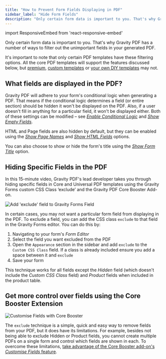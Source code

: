 ```yaml
---
title: "How to Prevent Form Fields Displaying in PDF"
sidebar_label: "Hide Form Fields"
description: "Only certain form data is important to you. That's why Gravity PDF has a number of ways to filter out the unimportant data in your generated PDF."
---
```


import ResponsiveEmbed from 'react-responsive-embed'

Only certain form data is important to you. That's why Gravity PDF has a number of ways to filter out the unimportant fields in your generated PDF. 

It's important to note that only certain PDF templates have these filtering options. All the core PDF templates will support the features discussed below, but [premium](https://gravitypdf.com/store/#templates), [custom templates](https://gravitypdf.com/bespoke/) or [your own DIY templates](../developers/start-customising.md) may not.

## What fields are displayed in the PDF? 

Gravity PDF will adhere to your form's conditional logic when generating a PDF. That means if the conditional logic determines a field (or entire section) should be hidden it won't be displayed on the PDF. Also, if a user doesn't fill in anything for a particular field, it won't be displayed either. Both of these settings can be modified – see [*Enable Conditional Logic*](setup-pdf.md#enable-conditional-logic) and [*Show Empty Fields*](setup-pdf.md#show-empty-fields). 

HTML and Page fields are also hidden by default, but they can be enabled using the [*Show Page Names*](setup-pdf.md#show-page-names) and [*Show HTML Fields*](setup-pdf.md#show-html-fields) options. 

You can also choose to show or hide the form's title using the [*Show Form Title*](setup-pdf.md#show-form-title) option.

## Hiding Specific Fields in the PDF 

In this 15-minute video, Gravity PDF's lead developer takes you through hiding specific fields in Core and Universal PDF templates using the Gravity Forms custom CSS Class ‘exclude’ and the Gravity PDF Core Booster Add-on.

<ResponsiveEmbed src="https://player.vimeo.com/video/671780952?dnt=1" allowfullscreen />

![Add 'exclude' field to Gravity Forms Field](https://resources.gravitypdf.com/uploads/2022/03/v6.2-Exclude-Field.png) 

In certain cases, you may not want a particular form field from displaying in the PDF. To exclude a field, you can add the CSS class `exclude` to that field in the Gravity Forms editor. You can do this by:

1.  Navigating to your form's *Form Editor*
2.  Select the field you want excluded from the PDF
3.  Open the `Appearance` section in the sidebar and add `exclude` to the `Custom CSS Class` field. If a class is already included ensure you add a space between it and `exclude`
4.  Save your form

This technique works for all fields except the *Hidden* field (which doesn't include the *Custom CSS Class* field) and *Product* fields when included in the product table. 

## Get more control over fields using the Core Booster Extension

![Customise Fields with Core Booster](https://resources.gravitypdf.com/uploads/2021/03/v6-Display-Fields.png)

The `exclude` technique is a simple, quick and easy way to remove fields from your PDF, but it does have its limitations. For example, besides not being able to exclude Hidden or Product fields, you cannot create multiple PDFs on a single form and control which fields are shown in each. To overcome these limitations, [take advantage of the Core Booster add-on's *Customise Fields* feature](https://gravitypdf.com/shop/core-booster-add-on/).
